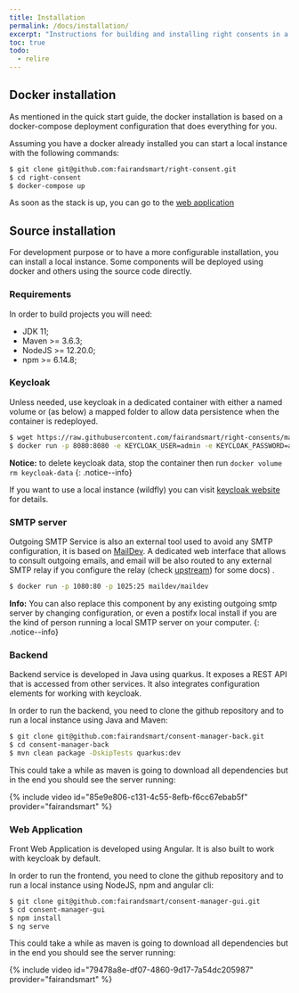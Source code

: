 ```yaml
---
title: Installation
permalink: /docs/installation/
excerpt: "Instructions for building and installing right consents in a local environment."
toc: true
todo:
  - relire
---
```


## Docker installation

As mentioned in the quick start guide, the docker installation is based on a docker-compose deployment configuration that does everything for you.

Assuming you have a docker already installed you can start a local instance with the following commands: 

```bash
$ git clone git@github.com:fairandsmart/right-consent.git
$ cd right-consent
$ docker-compose up
```

As soon as the stack is up, you can go to the [web application](http://localhost:4286)

## Source installation

For development purpose or to have a more configurable installation, you can install a local instance. Some components will be deployed using docker and others using the source code directly.

### Requirements

In order to build projects you will need: 
- JDK 11;
- Maven >= 3.6.3;
- NodeJS >= 12.20.0;
- npm >= 6.14.8;

### Keycloak

Unless needed, use keycloak in a dedicated container with either a named volume or (as below) a mapped folder to allow data persistence when the container is redeployed.

```bash
$ wget https://raw.githubusercontent.com/fairandsmart/right-consents/main/imports/right-consents.json
$ docker run -p 8080:8080 -e KEYCLOAK_USER=admin -e KEYCLOAK_PASSWORD=admin -e KEYCLOAK_IMPORT=/tmp/right-consents.json  -v keycloak-data:/opt/jboss/keycloak/standalone/data --mount type=bind,source=$PWD/right-consents.json,target=/tmp/right-consents.json jboss/keycloak:11.0.3
```

<i class="fa fa-info-circle"></i> <b>Notice:</b> to delete keycloak data, stop the container then run `docker volume rm keycloak-data`
{: .notice--info}

If you want to use a local instance (wildfly) you can visit [keycloak website](https://www.keycloak.org/docs/latest/server_installation/index.html) for details. 

### SMTP server

Outgoing SMTP Service is also an external tool used to avoid any SMTP configuration, it is based on [MailDev](http://maildev.github.io/maildev/). A dedicated web interface that allows to consult outgoing emails, and email will be also routed to any external SMTP relay if you configure the relay (check [upstream](https://hub.docker.com/r/maildev/maildev)) for some docs) .

```bash
$ docker run -p 1080:80 -p 1025:25 maildev/maildev
```

<i class="fa fa-info-circle"></i> <b>Info:</b> You can also replace this component by any existing outgoing smtp server by changing configuration, or even a postifx local install if you are the kind of person running a local SMTP server on your computer.
{: .notice--info}

### Backend

Backend service is developed in Java using quarkus. It exposes a REST API that is accessed from other services. It also integrates configuration elements for working with keycloak.

In order to run the backend, you need to clone the github repository and to run a local instance using Java and Maven:

```bash
$ git clone git@github.com:fairandsmart/consent-manager-back.git
$ cd consent-manager-back
$ mvn clean package -DskipTests quarkus:dev
```

This could take a while as maven is going to download all dependencies but in the end you should see the server running: 

{% include video id="85e9e806-c131-4c55-8efb-f6cc67ebab5f" provider="fairandsmart" %}

### Web Application

Front Web Application is developed using Angular. It is also built to work with keycloak by default.

In order to run the frontend, you need to clone the github repository and to run a local instance using NodeJS, npm and angular cli: 

```bash
$ git clone git@github.com:fairandsmart/consent-manager-gui.git
$ cd consent-manager-gui
$ npm install
$ ng serve
```

This could take a while as maven is going to download all dependencies but in the end you should see the server running: 

{% include video id="79478a8e-df07-4860-9d17-7a54dc205987" provider="fairandsmart" %}


